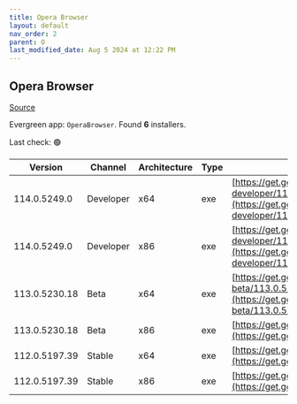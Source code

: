```yaml
---
title: Opera Browser
layout: default
nav_order: 2
parent: O
last_modified_date: Aug 5 2024 at 12:22 PM
---
```


## Opera Browser

[Source](https://www.opera.com/browsers/opera)

Evergreen app: `OperaBrowser`. Found **6** installers.

Last check: 🟢

| Version       | Channel   | Architecture | Type | URI                                                                                                                                                                                                                    |
| ------------- | --------- | ------------ | ---- | ---------------------------------------------------------------------------------------------------------------------------------------------------------------------------------------------------------------------- |
| 114.0.5249.0  | Developer | x64          | exe  | [https://get.geo.opera.com/pub/opera-developer/114.0.5249.0/win/Opera_Developer_114.0.5249.0_Setup_x64.exe](https://get.geo.opera.com/pub/opera-developer/114.0.5249.0/win/Opera_Developer_114.0.5249.0_Setup_x64.exe) |
| 114.0.5249.0  | Developer | x86          | exe  | [https://get.geo.opera.com/pub/opera-developer/114.0.5249.0/win/Opera_Developer_114.0.5249.0_Setup.exe](https://get.geo.opera.com/pub/opera-developer/114.0.5249.0/win/Opera_Developer_114.0.5249.0_Setup.exe)         |
| 113.0.5230.18 | Beta      | x64          | exe  | [https://get.geo.opera.com/pub/opera-beta/113.0.5230.18/win/Opera_beta_113.0.5230.18_Setup_x64.exe](https://get.geo.opera.com/pub/opera-beta/113.0.5230.18/win/Opera_beta_113.0.5230.18_Setup_x64.exe)                 |
| 113.0.5230.18 | Beta      | x86          | exe  | [https://get.geo.opera.com/pub/opera-beta/113.0.5230.18/win/Opera_beta_113.0.5230.18_Setup.exe](https://get.geo.opera.com/pub/opera-beta/113.0.5230.18/win/Opera_beta_113.0.5230.18_Setup.exe)                         |
| 112.0.5197.39 | Stable    | x64          | exe  | [https://get.geo.opera.com/pub/opera/desktop/112.0.5197.39/win/Opera_112.0.5197.39_Setup_x64.exe](https://get.geo.opera.com/pub/opera/desktop/112.0.5197.39/win/Opera_112.0.5197.39_Setup_x64.exe)                     |
| 112.0.5197.39 | Stable    | x86          | exe  | [https://get.geo.opera.com/pub/opera/desktop/112.0.5197.39/win/Opera_112.0.5197.39_Setup.exe](https://get.geo.opera.com/pub/opera/desktop/112.0.5197.39/win/Opera_112.0.5197.39_Setup.exe)                             |
